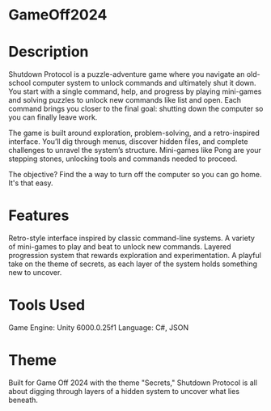 # GameOff2024

# Description
Shutdown Protocol is a puzzle-adventure game where you navigate an old-school computer system to unlock commands and ultimately shut it down. You start with a single command, help, and progress by playing mini-games and solving puzzles to unlock new commands like list and open. Each command brings you closer to the final goal: shutting down the computer so you can finally leave work.

The game is built around exploration, problem-solving, and a retro-inspired interface. You’ll dig through menus, discover hidden files, and complete challenges to unravel the system’s structure. Mini-games like Pong are your stepping stones, unlocking tools and commands needed to proceed.

The objective? Find the a way to turn off the computer so you can go home. It's that easy.

# Features
Retro-style interface inspired by classic command-line systems.
A variety of mini-games to play and beat to unlock new commands.
Layered progression system that rewards exploration and experimentation.
A playful take on the theme of secrets, as each layer of the system holds something new to uncover.

# Tools Used
Game Engine: Unity 6000.0.25f1
Language: C#, JSON

# Theme
Built for Game Off 2024 with the theme "Secrets," Shutdown Protocol is all about digging through layers of a hidden system to uncover what lies beneath.
